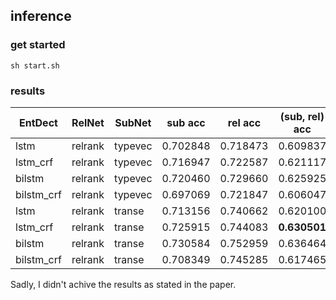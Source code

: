 ## inference

### get started
```
sh start.sh
```

### results
| EntDect   | RelNet  | SubNet  | sub acc  | rel acc  | (sub, rel) acc |
|-----------|---------|---------|----------|----------|----------------|
| lstm      | relrank | typevec | 0.702848 | 0.718473 | 0.609837       |
| lstm_crf  | relrank | typevec | 0.716947 | 0.722587 | 0.621117       |
| bilstm    | relrank | typevec | 0.720460 | 0.729660 | 0.625925       |
| bilstm_crf| relrank | typevec | 0.697069 | 0.721847 | 0.606047       |
| lstm      | relrank | transe  | 0.713156 | 0.740662 | 0.620100       |
| lstm_crf  | relrank | transe  | 0.725915 | 0.744083 | **0.630501**   |
| bilstm    | relrank | transe  | 0.730584 | 0.752959 | 0.636464       |
| bilstm_crf| relrank | transe  | 0.708349 | 0.745285 | 0.617465       |

Sadly, I didn't achive the results as stated in the paper.

